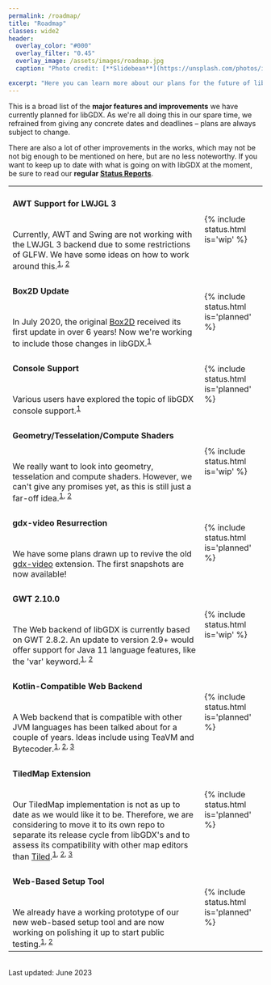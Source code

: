 ```yaml
---
permalink: /roadmap/
title: "Roadmap"
classes: wide2
header:
  overlay_color: "#000"
  overlay_filter: "0.45"
  overlay_image: /assets/images/roadmap.jpg
  caption: "Photo credit: [**Slidebean**](https://unsplash.com/photos/iW9oP7Ljkbg)"

excerpt: "Here you can learn more about our plans for the future of libGDX and what to expect from upcoming updates."
---
```


<!--
Available status values:

{% include status.html is='planned' %} // is planned for the future
{% include status.html is='wip' %} // work in progress
{% include status.html is='close' %} // nearly done
{% include status.html is='done' %} //in the next release
 -->

This is a broad list of the **major features and improvements** we have currently planned for libGDX. As we're all doing this in our spare time, we refrained from giving any concrete dates and deadlines – plans are always subject to change.

There are also a lot of other improvements in the works, which may not be not big enough to be mentioned on here, but are no less noteworthy. If you want to keep up to date with what is going on with libGDX at the moment, be sure to read our **regular [Status Reports](/news/devlog/)**.

<table>
  <tr>
    <td><h4>AWT Support for LWJGL 3</h4>
    <br>Currently, AWT and Swing are not working with the LWJGL 3 backend due to some restrictions of GLFW. We have some ideas on how to work around this.<sup><a href="https://github.com/libgdx/libgdx/pull/6247">1</a>, <a href="https://github.com/libgdx/libgdx/pull/6772">2</a></sup></td>
    <td>{% include status.html is='wip' %}</td>
  </tr>
  <tr>
    <td><h4>Box2D Update</h4>
    <br>In July 2020, the original <a href="https://github.com/erincatto/box2d">Box2D</a> received its first update in over 6 years! Now we're working to include those changes in libGDX.<sup><a href="https://github.com/libgdx/libgdx/issues/5948#issuecomment-727643568">1</a></sup></td>
    <td>{% include status.html is='planned' %}</td>
  </tr>
  <tr>
    <td><h4>Console Support</h4>
    <br>Various users have explored the topic of libGDX console support.<sup><a href="/wiki/articles/console-support">1</a></sup></td>
    <td>{% include status.html is='planned' %}</td>
  </tr>
  <tr>
    <td><h4>Geometry/Tesselation/Compute Shaders</h4>
    <br>We really want to look into geometry, tesselation and compute shaders. However, we can't give any promises yet, as this is still just a far-off idea.<sup><a href="https://github.com/libgdx/libgdx/pull/4963">1</a>, <a href="https://github.com/mgsx-dev/libgdx/tree/modern-shaders/compute">2</a></sup></td>
    <td>{% include status.html is='wip' %}</td>
  </tr>
  <tr>
    <td><h4>gdx-video Resurrection</h4>
    <br>We have some plans drawn up to revive the old <a href="https://github.com/libgdx/gdx-video">gdx-video</a> extension. The first snapshots are now available!</td>
    <td>{% include status.html is='planned' %}</td>
  </tr>
  <tr>
    <td><h4>GWT 2.10.0</h4>
    <br>The Web backend of libGDX is currently based on GWT 2.8.2. An update to version 2.9+ would offer support for Java 11 language features, like the 'var' keyword.<sup><a href="https://github.com/tommyettinger/gdx-backends#19120">1</a>, <a href="http://www.gwtproject.org/release-notes.html#Release_Notes_2_9_0">2</a></sup></td>
    <td>{% include status.html is='wip' %}</td>
  </tr>
  <tr>
    <td><h4 id="teavm">Kotlin-Compatible Web Backend</h4>
    <br>A Web backend that is compatible with other JVM languages has been talked about for a couple of years. Ideas include using TeaVM and Bytecoder.<sup><a href="https://github.com/squins/gdx-backend-bytecoder">1</a>, <a href="https://github.com/Anuken/Arc/tree/6e9fd338866c05cd42ec20f26ec7fa7c3a25d6d5/backends/backend-teavm">2</a>, <a href="https://github.com/xpenatan/gdx-html5-tools">3</a></sup></td>
    <td>{% include status.html is='planned' %}</td>
  </tr>
  <tr>
    <td><h4>TiledMap Extension</h4>
    <br>Our TiledMap implementation is not as up to date as we would like it to be. Therefore, we are considering to move it to its own repo to separate its release cycle from libGDX's and to assess its compatibility with other map editors than <a href="https://www.mapeditor.org">Tiled</a>.<sup><a href="https://github.com/libgdx/libgdx/issues?q=is%3Aissue+is%3Aopen+label%3Atilemap+">1</a>, <a href="https://github.com/libgdx/libgdx/pulls?q=is%3Apr+is%3Aopen+label%3Atilemap">2</a>, <a href="https://github.com/lyze237/gdx-TiledMap">3</a></sup></td>
    <td>{% include status.html is='planned' %}</td>
  </tr>
  <tr>
    <td><h4>Web-Based Setup Tool</h4>
    <br>We already have a working prototype of our new web-based setup tool and are now working on polishing it up to start public testing.<sup><a href="https://github.com/MrStahlfelge/gdx-setup">1</a>, <a href="https://raeleus.itch.io/libgdx-project-setup">2</a></sup></td>
    <td>{% include status.html is='planned' %}</td>
  </tr>
</table>

<br/>
Last updated: June 2023

